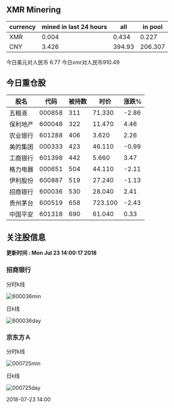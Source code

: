## XMR Minering

|currency|mined in last 24 hours|all|in pool|
|---|---|---|---|
|XMR|0.004|0.434|0.227|
|CNY|3.426|394.93|206.307|

今日美元对人民币 6.77	今日xmr对人民币910.49


## 今日重仓股 

|股名|代码|被持数|时价|涨跌%|
|---|---|---|---|---|
|五粮液|000858|311|71.330|-2.86|
|保利地产|600048|322|11.470|4.46|
|农业银行|601288|406|3.620|2.26|
|美的集团|000333|423|46.110|-0.99|
|工商银行|601398|442|5.660|3.47|
|格力电器|000651|504|44.110|-2.11|
|伊利股份|600887|519|27.240|-1.13|
|招商银行|600036|530|28.040|2.41|
|贵州茅台|600519|658|723.100|-2.43|
|中国平安|601318|690|61.040|0.33|

## 关注股信息
**更新时间 : Mon Jul 23 14:00:17 2018**
### 招商银行 
分时k线

![600036min](http://image.sinajs.cn/newchart/min/n/sh600036.gif)

日k线

![600036day](http://image.sinajs.cn/newchart/daily/n/sh600036.gif)

### 京东方Ａ 
分时k线

![000725min](http://image.sinajs.cn/newchart/min/n/sz000725.gif)

日k线

![000725day](http://image.sinajs.cn/newchart/daily/n/sz000725.gif)

2018-07-23 14:00